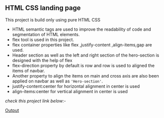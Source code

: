 ## HTML CSS landing page

This project is build only using pure HTML CSS

- HTML semantic tags are used to improve the readability of code and segmentation of HTML elements.
- flex tool is used in this project.
- flex container properties like flex ,justify-content ,align-items,gap are used.
- Header section as well as the left and right section of the hero-section is designed with the help of flex
- flex-direction property by default is row and row is used to aligned the items of navbar.
- Another property to align the items on main and cross axis are also been applied on navbar as well as `'Hero-section'`. 
- justify-content:center for horizontal alignment in center is used 
- align-items:center for vertical alignment in center  is used

_check this project link below:-_

[Output](https://html-css-ineuron.netlify.app/)
